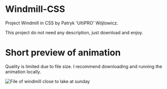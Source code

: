 # Windmill-CSS
Project Windmill in CSS by Patryk 'UltiPRO' Wójtowicz.

This project do not need any description, just download and enjoy.

# Short preview of animation

Quality is limited due to file size. I recommend downloading and running the animation locally.

![File of windmill close to lake at sunday](windmill.gif)
